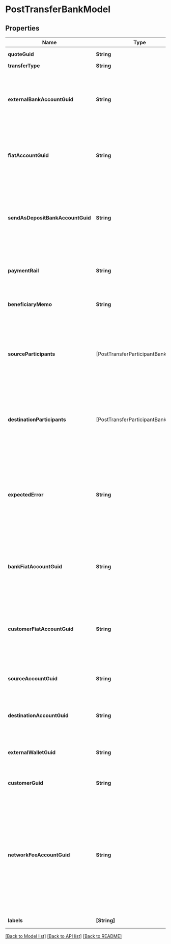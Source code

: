 # PostTransferBankModel

## Properties
Name | Type | Description | Notes
------------ | ------------- | ------------- | -------------
**quoteGuid** | **String** | The associated quote&#39;s identifier. | 
**transferType** | **String** | The type of transfer. | 
**externalBankAccountGuid** | **String** | The customer&#39;s &#39;plaid&#39; or &#39;plaid_processor_token&#39; external bank account&#39;s identifier. Required when transfer_type is funding or transfer_type is instant_funding. | [optional] 
**fiatAccountGuid** | **String** | The identifier for the fiat account to use for the transfer. Required if the customer or bank has multiple fiat accounts. Optional when transfer_type is funding. | [optional] 
**sendAsDepositBankAccountGuid** | **String** | The deposit bank account&#39;s identifier. Only valid for withdrawals. The deposit bank account must be owned by the customer or bank initiating the transfer. Optional when transfer_type is funding. | [optional] 
**paymentRail** | **String** | The desired payment rail to initiate the transfer for. Optional when transfer_type is funding. | [optional] 
**beneficiaryMemo** | **String** | The memo to send to the counterparty. Optional when transfer_type is funding. | [optional] 
**sourceParticipants** | [PostTransferParticipantBankModel] | The source participants for the transfer. Optional when transfer_type is funding, transfer_type is instant_funding, transfer_type is book, transfer_type is crypto, or transfer_type is lightning. | [optional] 
**destinationParticipants** | [PostTransferParticipantBankModel] | The destination participants for the transfer. Optional when transfer_type is funding, transfer_type is instant_funding, transfer_type is book, transfer_type is crypto, or transfer_type is lightning. | [optional] 
**expectedError** | **String** | The optional expected error to simulate transfer failure. Optional when transfer_type is funding, transfer_type is instant_funding, transfer_type is book, transfer_type is crypto, transfer_type is inter_account, or transfer_type is lightning. | [optional] 
**bankFiatAccountGuid** | **String** | The identifier for the fiat account to use for the transfer. Required if the bank has multiple fiat accounts. Optional when transfer_type is instant_funding or transfer_type is lightning. | [optional] 
**customerFiatAccountGuid** | **String** | The identifier for the fiat account to use for the transfer. Required if the customer has multiple fiat accounts. Optional when transfer_type is instant_funding or transfer_type is lightning. | [optional] 
**sourceAccountGuid** | **String** | The source account&#39;s identifier. Required when transfer_type is book or transfer_type is inter_account. | [optional] 
**destinationAccountGuid** | **String** | The destination account&#39;s identifier. Required when transfer_type is book or transfer_type is inter_account. | [optional] 
**externalWalletGuid** | **String** | The customer&#39;s external wallet&#39;s identifier. Required when transfer_type is crypto. | [optional] 
**customerGuid** | **String** | The customer&#39;s identifier. Required when transfer_type is lightning. | [optional] 
**networkFeeAccountGuid** | **String** | The network fee account&#39;s identifier. Required for network fee transfers. Must be the identifier for the customer&#39;s or bank&#39;s fiat or trading account. For customer&#39;s to pay the network fees, include the customer&#39;s fiat or trading account guid. For bank&#39;s to pay the network fees, include the bank&#39;s fiat or trading account guid. Required when transfer_type is lightning. | [optional] 
**labels** | **[String]** | The labels associated with the transfer. | [optional] 

[[Back to Model list]](../README.md#documentation-for-models) [[Back to API list]](../README.md#documentation-for-api-endpoints) [[Back to README]](../README.md)


